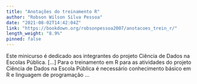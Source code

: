 ```yaml
---
title: "Anotações do treinamento R"
author: "Robson Wilson Silva Pessoa"
date: "2021-08-02T14:42:04Z"
link: "https://bookdown.org/robsonpessoa2007/anotacoes_trein_r/"
length_weight: "8.9%"
pinned: false
---
```


Este minicurso é dedicado aos integrantes do projeto Ciência de Dados na Escolas Pública. [...] Para o treinamento em R para as atividades do projeto Ciência de Dados na Escola Pública é necessário conhecimento básico em R e linguagem de programação ...
